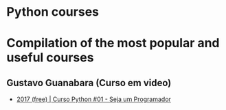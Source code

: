 # Python courses
# Compilation of the most popular and useful courses

## Gustavo Guanabara (Curso em video)
- [2017 (free) | Curso Python #01 - Seja um Programador]([https://www.youtube.com/playlist?list=PLWQmZVQayUUIgSmOj3GPH2BJcn0hOzIaP&index=1&t=0s](https://www.youtube.com/watch?v=S9uPNppGsGo&list=PLHz_AreHm4dlKP6QQCekuIPky1CiwmdI6]))
